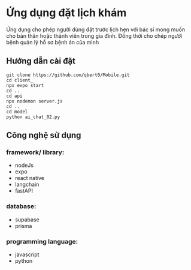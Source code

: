 # Ứng dụng đặt lịch khám 
Ứng dụng cho phép người dùng đặt trước lịch hẹn với bác sĩ mong muốn cho bản thân hoặc thành viên trong gia đình. Đồng thời cho chép người bệnh quản lý hồ sơ bệnh án của mình
## Hướng dẫn cài đặt
```
git clone https://github.com/qbert0/Mobile.git
cd client_
npx expo start
cd ..
cd api
npx nodemon server.js
cd ..
cd model
python ai_chat_02.py
```
## Công nghệ sử dụng
### framework/ library: 
- nodeJs
- expo
- react native
- langchain 
- fastAPI

### database:
- supabase
- prisma

### programming language:
- javascript
- python

